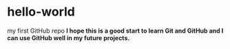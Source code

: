 # hello-world
my first GitHub repo
**I hope this is a good start to learn Git and GitHub and I can use GitHub well in my future projects.**
